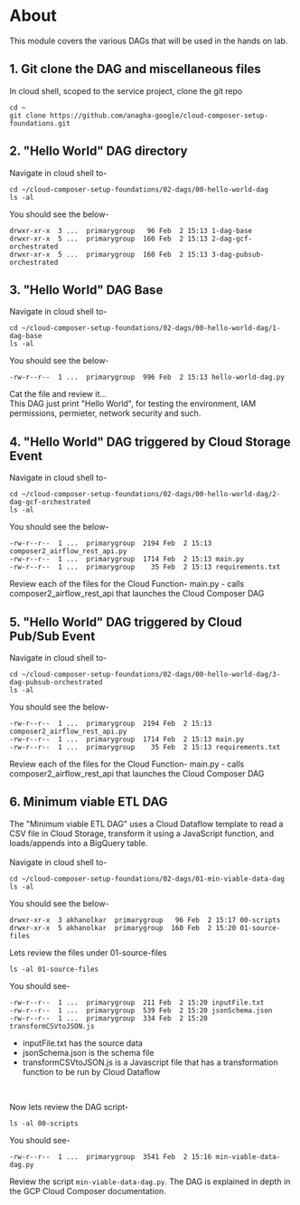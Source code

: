 # About

This module covers the various DAGs that will be used in the hands on lab.

## 1. Git clone the DAG and miscellaneous files

In cloud shell, scoped to the service project, clone the git repo

```
cd ~
git clone https://github.com/anagha-google/cloud-composer-setup-foundations.git
```

## 2. "Hello World" DAG directory

Navigate in cloud shell to-
```
cd ~/cloud-composer-setup-foundations/02-dags/00-hello-world-dag
ls -al
```

You should see the below-
```
drwxr-xr-x  3 ...  primarygroup   96 Feb  2 15:13 1-dag-base
drwxr-xr-x  5 ...  primarygroup  160 Feb  2 15:13 2-dag-gcf-orchestrated
drwxr-xr-x  5 ...  primarygroup  160 Feb  2 15:13 3-dag-pubsub-orchestrated
```


## 3. "Hello World" DAG Base

Navigate in cloud shell to-
```
cd ~/cloud-composer-setup-foundations/02-dags/00-hello-world-dag/1-dag-base
ls -al
```

You should see the below-
```
-rw-r--r--  1 ...  primarygroup  996 Feb  2 15:13 hello-world-dag.py
```

Cat the file and review it...<br>
This DAG just print "Hello World", for testing the environment, IAM permissions, permieter, network security and such.<br>

## 4. "Hello World" DAG triggered by Cloud Storage Event

Navigate in cloud shell to-
```
cd ~/cloud-composer-setup-foundations/02-dags/00-hello-world-dag/2-dag-gcf-orchestrated
ls -al
```

You should see the below-
```
-rw-r--r--  1 ...  primarygroup  2194 Feb  2 15:13 composer2_airflow_rest_api.py
-rw-r--r--  1 ...  primarygroup  1714 Feb  2 15:13 main.py
-rw-r--r--  1 ...  primarygroup    35 Feb  2 15:13 requirements.txt
```

Review each of the files for the Cloud Function-
main.py - calls composer2_airflow_rest_api that launches the Cloud Composer DAG

## 5. "Hello World" DAG triggered by Cloud Pub/Sub Event

Navigate in cloud shell to-
```
cd ~/cloud-composer-setup-foundations/02-dags/00-hello-world-dag/3-dag-pubsub-orchestrated
ls -al
```

You should see the below-
```
-rw-r--r--  1 ...  primarygroup  2194 Feb  2 15:13 composer2_airflow_rest_api.py
-rw-r--r--  1 ...  primarygroup  1714 Feb  2 15:13 main.py
-rw-r--r--  1 ...  primarygroup    35 Feb  2 15:13 requirements.txt
```

Review each of the files for the Cloud Function-
main.py - calls composer2_airflow_rest_api that launches the Cloud Composer DAG

## 6. Minimum viable ETL DAG

The "Minimum viable ETL DAG" uses a Cloud Dataflow template to read a CSV file in Cloud Storage, transform it using a JavaScript function, and loads/appends into a BigQuery table.
<br><br>
Navigate in cloud shell to-
```
cd ~/cloud-composer-setup-foundations/02-dags/01-min-viable-data-dag
ls -al
```

You should see the below-
```
drwxr-xr-x  3 akhanolkar  primarygroup   96 Feb  2 15:17 00-scripts
drwxr-xr-x  5 akhanolkar  primarygroup  160 Feb  2 15:20 01-source-files
```

Lets review the files under 01-source-files
```
ls -al 01-source-files
```

You should see-
```
-rw-r--r--  1 ...  primarygroup  211 Feb  2 15:20 inputFile.txt
-rw-r--r--  1 ...  primarygroup  539 Feb  2 15:20 jsonSchema.json
-rw-r--r--  1 ...  primarygroup  334 Feb  2 15:20 transformCSVtoJSON.js
```
- inputFile.txt has the source data
- jsonSchema.json is the schema file
- transformCSVtoJSON.js is a Javascript file that has a transformation function to be run by Cloud Dataflow
<br>

Now lets review the DAG script-
```
ls -al 00-scripts
```

You should see-
```
-rw-r--r--  1 ...  primarygroup  3541 Feb  2 15:16 min-viable-data-dag.py
```

Review the script ```min-viable-data-dag.py```. The DAG is explained in depth in the GCP Cloud Composer documentation.


